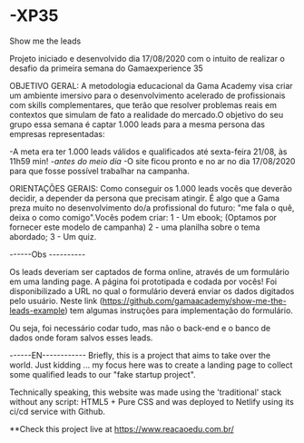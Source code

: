 # -XP35
Show me the leads

Projeto iniciado e desenvolvido dia 17/08/2020 com o intuito de realizar o desafio da primeira semana do Gamaexperience 35


OBJETIVO GERAL:  A metodologia educacional da Gama Academy visa criar um ambiente imersivo para o desenvolvimento acelerado de profissionais com skills complementares, que terão que resolver problemas reais em contextos que simulam de fato a realidade do mercado.O objetivo do seu grupo essa semana é captar 1.000 leads para a mesma persona das empresas representadas: 

 -A meta era ter 1.000 leads válidos e qualificados até sexta-feira 21/08, às 11h59 min! 
 -*antes do meio dia*
 -O site ficou pronto e no ar no dia 17/08/2020 para que fosse possível trabalhar na campanha.
 

ORIENTAÇÕES GERAIS:
Como conseguir os 1.000 leads vocês que deverão decidir, a depender da persona que precisam atingir. É algo que a Gama preza muito no desenvolvimento do/a profissional do futuro: "me fala o quê, deixa o como comigo".Vocês podem criar:
1 - Um ebook; (Optamos por fornecer este modelo de campanha)
2 - uma planilha sobre o tema abordado; 
3 - Um quiz.

------Obs ----------

Os leads deveriam ser captados de forma online, através de um formulário em uma landing page. A página foi prototipada e codada por vocês!
Foi disponibilizado  a URL no qual o formulário deverá enviar os dados digitados pelo usuário. Neste link (https://github.com/gamaacademy/show-me-the-leads-example) tem algumas instruções para implementação do formulário.

Ou seja, foi necessário codar tudo, mas não o back-end e o banco de dados onde foram salvos esses leads. 

------EN------------
Briefly, this is a project that aims to take over the world. Just kidding ... my focus here was to create a landing page to collect some qualified leads to our "fake startup project".

Technically speaking, this website was made using the 'traditional' stack without any script: HTML5 + Pure CSS and was deployed to Netlify using its ci/cd service with Github.

**Check this project live at https://www.reacaoedu.com.br/
